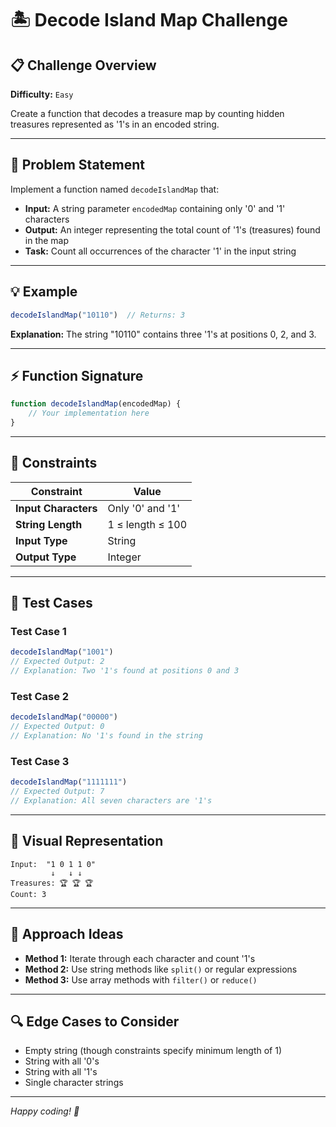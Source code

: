 # 🏝️ Decode Island Map Challenge

## 📋 Challenge Overview

**Difficulty:** `Easy`

Create a function that decodes a treasure map by counting hidden treasures represented as '1's in an encoded string.

---

## 🎯 Problem Statement

Implement a function named `decodeIslandMap` that:

- **Input:** A string parameter `encodedMap` containing only '0' and '1' characters
- **Output:** An integer representing the total count of '1's (treasures) found in the map
- **Task:** Count all occurrences of the character '1' in the input string

---

## 💡 Example

```javascript
decodeIslandMap("10110")  // Returns: 3
```

**Explanation:** The string "10110" contains three '1's at positions 0, 2, and 3.

---

## ⚡ Function Signature

```javascript
function decodeIslandMap(encodedMap) {
    // Your implementation here
}
```

---

## 📏 Constraints

| Constraint | Value |
|------------|-------|
| **Input Characters** | Only '0' and '1' |
| **String Length** | 1 ≤ length ≤ 100 |
| **Input Type** | String |
| **Output Type** | Integer |

---

## 🧪 Test Cases

### Test Case 1
```javascript
decodeIslandMap("1001")
// Expected Output: 2
// Explanation: Two '1's found at positions 0 and 3
```

### Test Case 2
```javascript
decodeIslandMap("00000")
// Expected Output: 0
// Explanation: No '1's found in the string
```

### Test Case 3
```javascript
decodeIslandMap("1111111")
// Expected Output: 7
// Explanation: All seven characters are '1's
```

---

## 🎨 Visual Representation

```
Input:  "1 0 1 1 0"
         ↓   ↓ ↓
Treasures: 🏆 🏆 🏆
Count: 3
```

---

## 💭 Approach Ideas

- **Method 1:** Iterate through each character and count '1's
- **Method 2:** Use string methods like `split()` or regular expressions
- **Method 3:** Use array methods with `filter()` or `reduce()`

---

## 🔍 Edge Cases to Consider

- Empty string (though constraints specify minimum length of 1)
- String with all '0's
- String with all '1's
- Single character strings

---

*Happy coding! 🚀*
